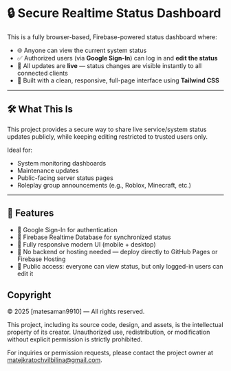 # 🔒 Secure Realtime Status Dashboard

This is a fully browser-based, Firebase-powered status dashboard where:

- 🌐 Anyone can view the current system status
- ✅ Authorized users (via **Google Sign-In**) can log in and **edit the status**
- 🔄 All updates are **live** — status changes are visible instantly to all connected clients
- 🎨 Built with a clean, responsive, full-page interface using **Tailwind CSS**

---

## 🛠️ What This Is

This project provides a secure way to share live service/system status updates publicly, while keeping editing restricted to trusted users only.

Ideal for:
- System monitoring dashboards
- Maintenance updates
- Public-facing server status pages
- Roleplay group announcements (e.g., Roblox, Minecraft, etc.)

---

## 🔧 Features

- 🔐 Google Sign-In for authentication
- 🔄 Firebase Realtime Database for synchronized status
- 🎨 Fully responsive modern UI (mobile + desktop)
- 💾 No backend or hosting needed — deploy directly to GitHub Pages or Firebase Hosting
- 📡 Public access: everyone can view status, but only logged-in users can edit it


## Copyright
© 2025 [matesaman9910] — All rights reserved.

This project, including its source code, design, and assets, is the intellectual property of its creator. Unauthorized use, redistribution, or modification without explicit permission is strictly prohibited.

For inquiries or permission requests, please contact the project owner at matejkratochvilbilina@gmail.com.
